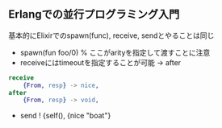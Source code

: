 ## Erlangでの並行プログラミング入門
基本的にElixirでのspawn(func), receive, sendとやることは同じ

- spawn(fun foo/0) % ここがarityを指定して渡すことに注意
- receiveにはtimeoutを指定することが可能 -> after
```erlang
receive
    {From, resp} -> nice,
after
    {From, resp} -> void,
```

- send ! {self(), {nice "boat"}

